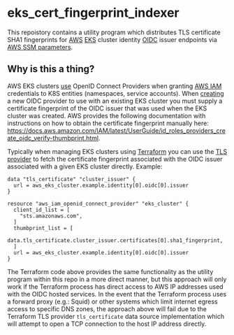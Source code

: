 # eks_cert_fingerprint_indexer

This repoistory contains a utility program which distributes TLS certificate SHA1 fingerprints for [AWS](https://aws.amazon.com/) [EKS](https://aws.amazon.com/eks/) cluster identity [OIDC](https://openid.net/connect/) issuer endpoints via [AWS SSM parameters](https://docs.aws.amazon.com/systems-manager/latest/userguide/systems-manager-parameter-store.html).

## Why is this a thing?

AWS EKS clusters [use](https://aws.amazon.com/blogs/containers/introducing-oidc-identity-provider-authentication-amazon-eks/) OpenID Connect Providers when granting [AWS IAM](https://aws.amazon.com/iam/) credentials to K8S entities (namespaces, service accounts). When [creating](https://docs.aws.amazon.com/IAM/latest/APIReference/API_CreateOpenIDConnectProvider.html) a new OIDC provider to use with an existing EKS cluster you must supply a certificate fingerprint of the OIDC issuer that was used when the EKS cluster was created. AWS provides the following documentation with instructions on how to obtain the certificate fingerprint manually here: <https://docs.aws.amazon.com/IAM/latest/UserGuide/id_roles_providers_create_oidc_verify-thumbprint.html>.

Typically when managing EKS clusters using [Terraform](https://www.terraform.io/) you can use the [TLS provider](https://registry.terraform.io/providers/hashicorp/tls/latest/docs) to fetch the certificate fingerprint associated with the OIDC issuer associated with a given EKS cluster directly. Example:

```
data "tls_certificate" "cluster_issuer" {
  url = aws_eks_cluster.example.identity[0].oidc[0].issuer
}

resource "aws_iam_openid_connect_provider" "eks_cluster" {
  client_id_list = [
    "sts.amazonaws.com",
  ]
  thumbprint_list = [
    data.tls_certificate.cluster_issuer.certificates[0].sha1_fingerprint,
  ]
  url = aws_eks_cluster.example.identity[0].oidc[0].issuer
}
```

The Terraform code above provides the same functionality as the utility program within this repo in a more direct manner, but this approach will only work if the Terraform process has direct access to AWS IP addresses used with the OIDC hosted services. In the event that the Terraform process uses a forward proxy (e.g.: Squid) or other systems which limit internet egress access to specific DNS zones, the approach above will fail due to the Terraform TLS provider `tls_certificate` data source implementation which will attempt to open a TCP connection to the host IP address directly.

